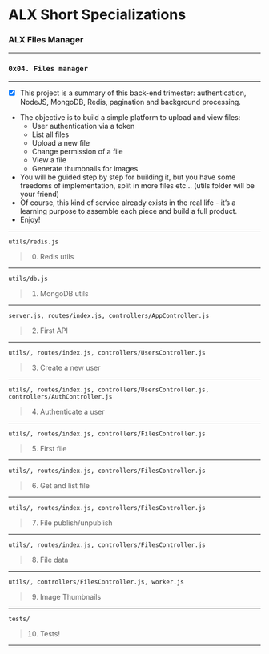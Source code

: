 # ALX Short Specializations
### ALX Files Manager
---
### `0x04. Files manager`
---
* [x] This project is a summary of this back-end trimester: authentication, NodeJS, MongoDB, Redis, pagination and background processing.
* The objective is to build a simple platform to upload and view files:
  * User authentication via a token
  * List all files
  * Upload a new file
  * Change permission of a file
  * View a file
  * Generate thumbnails for images
* You will be guided step by step for building it, but you have some freedoms of implementation, split in more files etc… (utils folder will be your friend)
* Of course, this kind of service already exists in the real life - it’s a learning purpose to assemble each piece and build a full product.
* Enjoy!
---
`utils/redis.js`
> 0. Redis utils
---
`utils/db.js`
> 1. MongoDB utils
---
`server.js, routes/index.js, controllers/AppController.js`
> 2. First API
---
`utils/, routes/index.js, controllers/UsersController.js`
> 3. Create a new user
---
`utils/, routes/index.js, controllers/UsersController.js, controllers/AuthController.js`
> 4. Authenticate a user
---
`utils/, routes/index.js, controllers/FilesController.js`
> 5. First file
---
`utils/, routes/index.js, controllers/FilesController.js`
> 6. Get and list file
---
`utils/, routes/index.js, controllers/FilesController.js`
> 7. File publish/unpublish
---
`utils/, routes/index.js, controllers/FilesController.js`
> 8. File data
---
`utils/, controllers/FilesController.js, worker.js`
> 9. Image Thumbnails
---
`tests/`
> 10. Tests!
---
